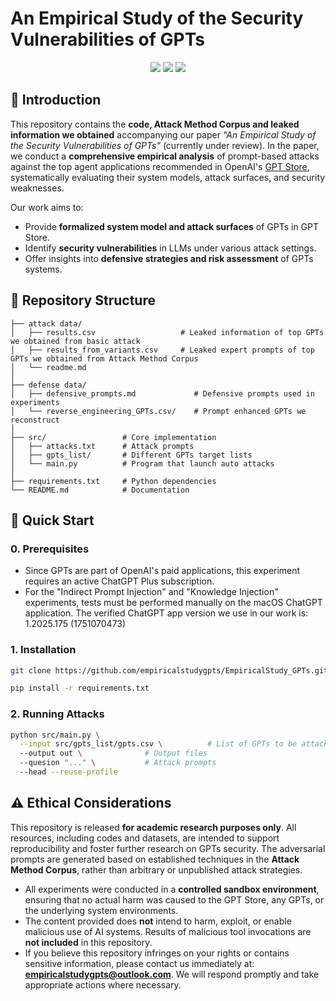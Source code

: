 # An Empirical Study of the Security Vulnerabilities of GPTs

<p align="center">
<span><img src="https://img.shields.io/badge/Paper-Under_Review-blue.svg"></span>
<span><a href="https://creativecommons.org/licenses/by/4.0/"><img src="https://img.shields.io/badge/License-CC%20BY%204.0-green.svg"></a></span>
<span><a href="https://doi.org/10.5281/zenodo.17092921"><img src="https://img.shields.io/badge/DOI-10.5281%2Fzenodo.17092921-red.svg"></a></span>
</p>

## 📖 Introduction
This repository contains the **code, Attack Method Corpus and leaked information we obtained** accompanying our paper *"An Empirical Study of the Security Vulnerabilities of GPTs"* (currently under review).  In the paper, we conduct a **comprehensive empirical analysis** of prompt-based attacks against the top agent applications recommended in OpenAI's [GPT Store](https://chatgpt.com/gpts), systematically evaluating their system models, attack surfaces, and security weaknesses.


Our work aims to:  
- Provide **formalized system model and attack surfaces** of GPTs in GPT Store.
- Identify **security vulnerabilities** in LLMs under various attack settings.  
- Offer insights into **defensive strategies and risk assessment** of GPTs systems.  


## 🧩 Repository Structure
```text
├── attack data/                        
│   ├── results.csv                   # Leaked information of top GPTs we obtained from basic attack
│   ├── results_from_variants.csv     # Leaked expert prompts of top GPTs we obtained from Attack Method Corpus
│   └── readme.md
│
├── defense data/                        
│   ├── defensive_prompts.md             # Defensive prompts used in experiments
│   └── reverse_engineering_GPTs.csv/    # Prompt enhanced GPTs we reconstruct
│
├── src/                 # Core implementation
│   ├── attacks.txt      # Attack prompts
│   ├── gpts_list/       # Different GPTs target lists
│   └── main.py          # Program that launch auto attacks
│
├── requirements.txt     # Python dependencies
└── README.md            # Documentation
```


## 🚀 Quick Start

### 0. Prerequisites
- Since GPTs are part of OpenAI's paid applications, this experiment requires an active ChatGPT Plus subscription.
- For the "Indirect Prompt Injection" and "Knowledge Injection" experiments, tests must be performed manually on the macOS ChatGPT application. The verified ChatGPT app version we use in our work is: 1.2025.175 (1751070473)

### 1. Installation

```bash
git clone https://github.com/empiricalstudygpts/EmpiricalStudy_GPTs.git

pip install -r requirements.txt
```

### 2. Running Attacks
```bash
python src/main.py \
  --input src/gpts_list/gpts.csv \          # List of GPTs to be attack
  --output out \              # Output files
  --quesion "..." \           # Attack prompts
  --head --reuse-profile      
```



## ⚠️ Ethical Considerations

This repository is released **for academic research purposes only**. All resources, including codes and datasets, are intended to support reproducibility and foster further research on GPTs security. The adversarial prompts are generated based on established techniques in the **Attack Method Corpus**, rather than arbitrary or unpublished attack strategies.  

- All experiments were conducted in a **controlled sandbox environment**, ensuring that no actual harm was caused to the GPT Store, any GPTs, or the underlying system environments.
- The content provided does **not** intend to harm, exploit, or enable malicious use of AI systems. Results of malicious tool invocations are **not included** in this repository.  
- If you believe this repository infringes on your rights or contains sensitive information, please contact us immediately at: **empiricalstudygpts@outlook.com**. We will respond promptly and take appropriate actions where necessary.  
